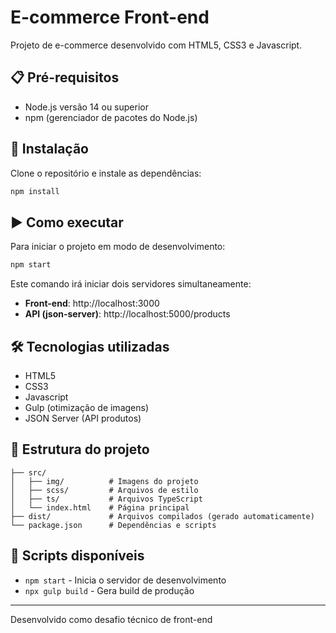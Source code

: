 # E-commerce Front-end

Projeto de e-commerce desenvolvido com HTML5, CSS3 e Javascript.

## 📋 Pré-requisitos

- Node.js versão 14 ou superior
- npm (gerenciador de pacotes do Node.js)

## 🚀 Instalação

Clone o repositório e instale as dependências:

```bash
npm install
```

## ▶️ Como executar

Para iniciar o projeto em modo de desenvolvimento:

```bash
npm start
```

Este comando irá iniciar dois servidores simultaneamente:

- **Front-end**: http://localhost:3000
- **API (json-server)**: http://localhost:5000/products

## 🛠️ Tecnologias utilizadas

- HTML5
- CSS3 
- Javascript
- Gulp (otimização de imagens)
- JSON Server (API produtos)

## 📁 Estrutura do projeto

```
├── src/
│   ├── img/          # Imagens do projeto
│   ├── scss/         # Arquivos de estilo
│   ├── ts/           # Arquivos TypeScript
│   └── index.html    # Página principal
├── dist/             # Arquivos compilados (gerado automaticamente)
└── package.json      # Dependências e scripts
```

## 🔧 Scripts disponíveis

- `npm start` - Inicia o servidor de desenvolvimento
- `npx gulp build` - Gera build de produção

---

Desenvolvido como desafio técnico de front-end
